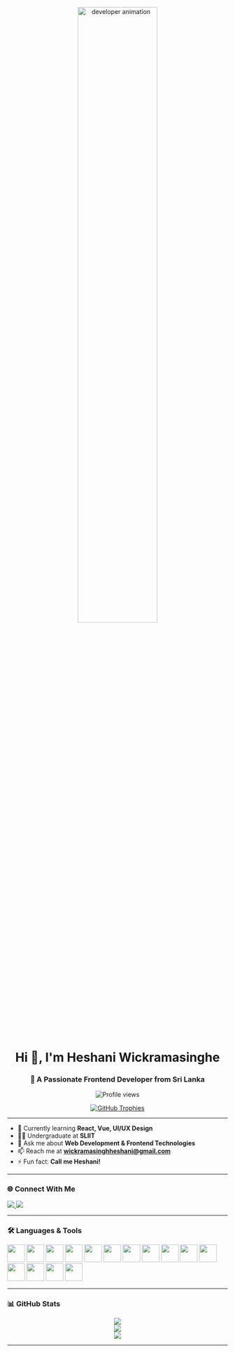 <!-- Modern GitHub Profile README for Heshani Wickramasinghe -->
<p align="center">
  <!-- 👩‍💻 Developer-themed animation GIF -->
  <img src="https://media.giphy.com/media/qgQUggAC3Pfv687qPC/giphy.gif" alt="developer animation" width="60%" />
</p>

<h1 align="center">Hi 👋, I'm Heshani Wickramasinghe</h1>
<h3 align="center">🚀 A Passionate Frontend Developer from Sri Lanka</h3>

<p align="center">
  <img src="https://komarev.com/ghpvc/?username=heshani&label=Profile%20views&color=0e75b6&style=flat-square" alt="Profile views" />
</p>

<p align="center">
  <a href="https://github.com/ryo-ma/github-profile-trophy">
    <img src="https://github-profile-trophy.vercel.app/?username=heshani&theme=algolia&margin-w=10&margin-h=10&row=2&column=3" alt="GitHub Trophies" />
  </a>
</p>

---

- 🌱 Currently learning **React, Vue, UI/UX Design**  
- 👨‍🎓 Undergraduate at **SLIIT**  
- 💬 Ask me about **Web Development & Frontend Technologies**  
- 📫 Reach me at **wickramasinghheshani@gmail.com**  
- ⚡ Fun fact: **Call me Heshani!**  

---

### 🌐 Connect With Me
<p align="left">
  <a href="https://facebook.com/heshani.wickramasinghe" target="_blank">
    <img src="https://img.shields.io/badge/Facebook-1877F2?style=for-the-badge&logo=facebook&logoColor=white" />
  </a>
  <a href="https://instagram.com/he_s_ha_ni_" target="_blank">
    <img src="https://img.shields.io/badge/Instagram-E4405F?style=for-the-badge&logo=instagram&logoColor=white" />
  </a>
</p>

---

### 🛠️ Languages & Tools
<p align="left">
  <img src="https://cdn.jsdelivr.net/gh/devicons/devicon/icons/html5/html5-original.svg" width="40" height="40" />
  <img src="https://cdn.jsdelivr.net/gh/devicons/devicon/icons/css3/css3-original.svg" width="40" height="40" />
  <img src="https://cdn.jsdelivr.net/gh/devicons/devicon/icons/javascript/javascript-original.svg" width="40" height="40" />
  <img src="https://cdn.jsdelivr.net/gh/devicons/devicon/icons/react/react-original.svg" width="40" height="40" />
  <img src="https://cdn.jsdelivr.net/gh/devicons/devicon/icons/bootstrap/bootstrap-original.svg" width="40" height="40" />
  <img src="https://www.vectorlogo.zone/logos/tailwindcss/tailwindcss-icon.svg" width="40" height="40" />
  <img src="https://cdn.jsdelivr.net/gh/devicons/devicon/icons/java/java-original.svg" width="40" height="40" />
  <img src="https://cdn.jsdelivr.net/gh/devicons/devicon/icons/c/c-original.svg" width="40" height="40" />
  <img src="https://cdn.jsdelivr.net/gh/devicons/devicon/icons/cplusplus/cplusplus-original.svg" width="40" height="40" />
  <img src="https://cdn.jsdelivr.net/gh/devicons/devicon/icons/mysql/mysql-original-wordmark.svg" width="40" height="40" />
  <img src="https://cdn.jsdelivr.net/gh/devicons/devicon/icons/php/php-original.svg" width="40" height="40" />
  <img src="https://cdn.jsdelivr.net/gh/devicons/devicon/icons/git/git-original.svg" width="40" height="40" />
  <img src="https://cdn.jsdelivr.net/gh/devicons/devicon/icons/googlecloud/googlecloud-original.svg" width="40" height="40" />
  <img src="https://cdn.jsdelivr.net/gh/devicons/devicon/icons/android/android-original.svg" width="40" height="40" />
  <img src="https://cdn.jsdelivr.net/gh/devicons/devicon/icons/figma/figma-original.svg" width="40" height="40" />
</p>

---

### 📊 GitHub Stats
<p align="center">
  <img src="https://github-readme-stats.vercel.app/api/top-langs/?username=heshani&layout=compact&theme=tokyonight" />
  <br/>
  <img src="https://github-readme-stats.vercel.app/api?username=heshani&show_icons=true&theme=tokyonight" />
  <br/>
  <img src="https://github-readme-streak-stats.herokuapp.com/?user=heshani&theme=tokyonight" />
</p>

---
